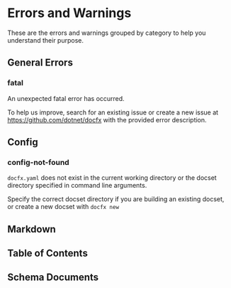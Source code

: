 # Errors and Warnings

These are the errors and warnings grouped by category to help you understand their purpose.

## General Errors

### fatal

An unexpected fatal error has occurred.

To help us improve, search for an existing issue or create a new issue at https://github.com/dotnet/docfx with the provided error description.

## Config

### config-not-found

`docfx.yaml` does not exist in the current working directory or the docset directory specified in command line arguments.

Specify the correct docset directory if you are building an existing docset, or create a new docset with `docfx new`

## Markdown

## Table of Contents

## Schema Documents